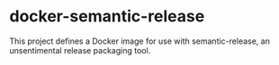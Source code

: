 # docker-semantic-release

This project defines a Docker image for use with semantic-release, an
unsentimental release packaging tool.
